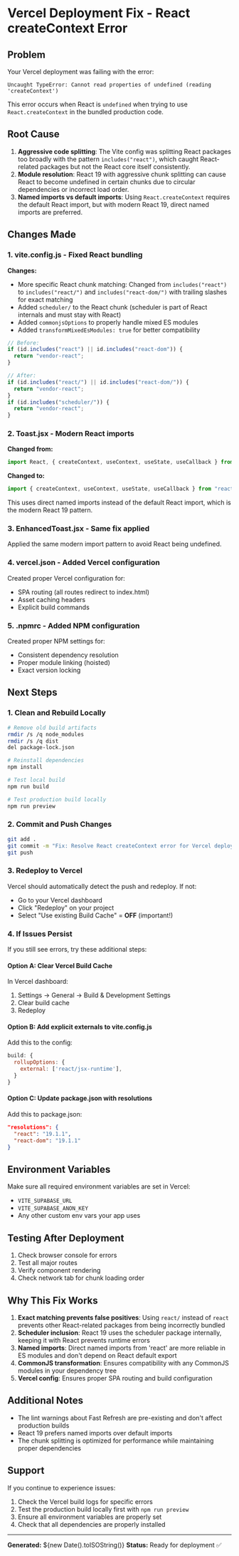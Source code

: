 # Vercel Deployment Fix - React createContext Error

## Problem

Your Vercel deployment was failing with the error:

```
Uncaught TypeError: Cannot read properties of undefined (reading 'createContext')
```

This error occurs when React is `undefined` when trying to use `React.createContext` in the bundled production code.

## Root Cause

1. **Aggressive code splitting**: The Vite config was splitting React packages too broadly with the pattern `includes("react")`, which caught React-related packages but not the React core itself consistently.
2. **Module resolution**: React 19 with aggressive chunk splitting can cause React to become undefined in certain chunks due to circular dependencies or incorrect load order.
3. **Named imports vs default imports**: Using `React.createContext` requires the default React import, but with modern React 19, direct named imports are preferred.

## Changes Made

### 1. **vite.config.js** - Fixed React bundling

**Changes:**

- More specific React chunk matching: Changed from `includes("react")` to `includes("react/")` and `includes("react-dom/")` with trailing slashes for exact matching
- Added `scheduler/` to the React chunk (scheduler is part of React internals and must stay with React)
- Added `commonjsOptions` to properly handle mixed ES modules
- Added `transformMixedEsModules: true` for better compatibility

```javascript
// Before:
if (id.includes("react") || id.includes("react-dom")) {
  return "vendor-react";
}

// After:
if (id.includes("react/") || id.includes("react-dom/")) {
  return "vendor-react";
}
if (id.includes("scheduler/")) {
  return "vendor-react";
}
```

### 2. **Toast.jsx** - Modern React imports

**Changed from:**

```javascript
import React, { createContext, useContext, useState, useCallback } from "react";
```

**Changed to:**

```javascript
import { createContext, useContext, useState, useCallback } from "react";
```

This uses direct named imports instead of the default React import, which is the modern React 19 pattern.

### 3. **EnhancedToast.jsx** - Same fix applied

Applied the same modern import pattern to avoid React being undefined.

### 4. **vercel.json** - Added Vercel configuration

Created proper Vercel configuration for:

- SPA routing (all routes redirect to index.html)
- Asset caching headers
- Explicit build commands

### 5. **.npmrc** - Added NPM configuration

Created proper NPM settings for:

- Consistent dependency resolution
- Proper module linking (hoisted)
- Exact version locking

## Next Steps

### 1. Clean and Rebuild Locally

```bash
# Remove old build artifacts
rmdir /s /q node_modules
rmdir /s /q dist
del package-lock.json

# Reinstall dependencies
npm install

# Test local build
npm run build

# Test production build locally
npm run preview
```

### 2. Commit and Push Changes

```bash
git add .
git commit -m "Fix: Resolve React createContext error for Vercel deployment"
git push
```

### 3. Redeploy to Vercel

Vercel should automatically detect the push and redeploy. If not:

- Go to your Vercel dashboard
- Click "Redeploy" on your project
- Select "Use existing Build Cache" = **OFF** (important!)

### 4. If Issues Persist

If you still see errors, try these additional steps:

#### Option A: Clear Vercel Build Cache

In Vercel dashboard:

1. Settings → General → Build & Development Settings
2. Clear build cache
3. Redeploy

#### Option B: Add explicit externals to vite.config.js

Add this to the config:

```javascript
build: {
  rollupOptions: {
    external: ['react/jsx-runtime'],
  }
}
```

#### Option C: Update package.json with resolutions

Add this to package.json:

```json
"resolutions": {
  "react": "19.1.1",
  "react-dom": "19.1.1"
}
```

## Environment Variables

Make sure all required environment variables are set in Vercel:

- `VITE_SUPABASE_URL`
- `VITE_SUPABASE_ANON_KEY`
- Any other custom env vars your app uses

## Testing After Deployment

1. Check browser console for errors
2. Test all major routes
3. Verify component rendering
4. Check network tab for chunk loading order

## Why This Fix Works

1. **Exact matching prevents false positives**: Using `react/` instead of `react` prevents other React-related packages from being incorrectly bundled
2. **Scheduler inclusion**: React 19 uses the scheduler package internally, keeping it with React prevents runtime errors
3. **Named imports**: Direct named imports from 'react' are more reliable in ES modules and don't depend on React default export
4. **CommonJS transformation**: Ensures compatibility with any CommonJS modules in your dependency tree
5. **Vercel config**: Ensures proper SPA routing and build configuration

## Additional Notes

- The lint warnings about Fast Refresh are pre-existing and don't affect production builds
- React 19 prefers named imports over default imports
- The chunk splitting is optimized for performance while maintaining proper dependencies

## Support

If you continue to experience issues:

1. Check the Vercel build logs for specific errors
2. Test the production build locally first with `npm run preview`
3. Ensure all environment variables are properly set
4. Check that all dependencies are properly installed

---

**Generated:** ${new Date().toISOString()}
**Status:** Ready for deployment ✅
